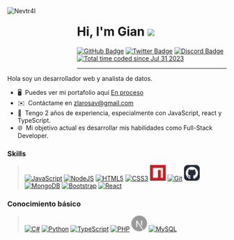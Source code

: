 <img width="150" height="150" align="left" style="float: left; margin: 0 10px 0 0;" alt="Nevtr4l" src="https://avatars.githubusercontent.com/u/105143034?v=4">

# Hi, I'm Gian ![](https://user-images.githubusercontent.com/18350557/176309783-0785949b-9127-417c-8b55-ab5a4333674e.gif)

<div>
  <a href="https://github.com/zlarosav"><img src="https://img.shields.io/badge/-Github-000000?style=flat-square&labelColor=000000&logo=Github&logoColor=white&link=https://github.com/zlarosav" alt="GitHub Badge"/></a>
  <a href="https://twitter.com/zlarosav"><img src="https://img.shields.io/badge/-Twitter-000000?style=flat-square&labelColor=000000&logo=twitter&logoColor=1da1f2&link=https://twitter.com/zlarosav" alt="Twitter Badge"/></a>
  <a href="https://discord.com/users/778005721148686386"><img src="https://img.shields.io/badge/-Discord-000000?style=flat-square&labelColor=000000&logo=discord&logoColor=5568f2&link=https://discord.com/users/778005721148686386" alt="Discord Badge"/></a>
<a href="https://wakatime.com/@fae5538b-1de0-4b7d-b56c-73c358b7cd32"><img src="https://wakatime.com/badge/user/fae5538b-1de0-4b7d-b56c-73c358b7cd32.svg" alt="Total time coded since Jul 31 2023" /></a>
</div>

---

Hola  soy un desarrollador web y analista de datos.

* 🖥️  Puedes ver mi portafolio aquí [En proceso](http://github.com/zlarosav)
* ✉️  Contáctame en [zlarosav@gmail.com](cesarccama29@gmail.com)
* 🧠  Tengo 2 años de experiencia, especialmente con JavaScript, react y TypeScript.
* 🌐  Mi objetivo actual es desarrollar mis habilidades como Full-Stack Developer.
 
### Skills

> <a href="https://developer.mozilla.org/en-US/docs/Web/JavaScript" target="_blank" rel="noreferrer"><img src="https://raw.githubusercontent.com/danielcranney/readme-generator/main/public/icons/skills/javascript-colored.svg" width="36" height="36" alt="JavaScript" /></a>
<a href="https://nodejs.org/en/" target="_blank" rel="noreferrer"><img src="https://raw.githubusercontent.com/danielcranney/readme-generator/main/public/icons/skills/nodejs-colored.svg" width="36" height="36" alt="NodeJS" /></a>
<a href="https://developer.mozilla.org/en-US/docs/Glossary/HTML5" target="_blank" rel="noreferrer"><img src="https://raw.githubusercontent.com/danielcranney/readme-generator/main/public/icons/skills/html5-colored.svg" width="36" height="36" alt="HTML5" /></a>
<a href="https://www.w3.org/TR/CSS/#css" target="_blank" rel="noreferrer"><img src="https://raw.githubusercontent.com/danielcranney/readme-generator/main/public/icons/skills/css3-colored.svg" width="36" height="36" alt="CSS3" /></a>
<a href="https://www.npmjs.com/" target="_blank" rel="noreferrer"><img src="https://github.com/zlarosav/zlarosav/blob/main/Images/npm.svg" width="36" height="36" alt="Npm" /></a>
<a href="https://git-scm.com/" target="_blank" rel="noreferrer"><img src="https://raw.githubusercontent.com/danielcranney/readme-generator/main/public/icons/skills/git-colored.svg" width="36" height="36" alt="Git" /></a>
<a href="https://github.com/" target="_blank" rel="noreferrer"><img src="https://github.com/zlarosav/zlarosav/blob/main/Images/github.svg" width="36" height="36" alt="GitHub" /></a>
<a href="https://www.mongodb.com/" target="_blank" rel="noreferrer"><img src="https://raw.githubusercontent.com/danielcranney/readme-generator/main/public/icons/skills/mongodb-colored.svg" width="36" height="36" alt="MongoDB" /></a>
<a href="https://getbootstrap.com/" target="_blank" rel="noreferrer"><img src="https://raw.githubusercontent.com/danielcranney/readme-generator/main/public/icons/skills/bootstrap-colored.svg" width="36" height="36" alt="Bootstrap" /></a>
<a href="https://reactjs.org/" target="_blank" rel="noreferrer"><img src="https://raw.githubusercontent.com/danielcranney/readme-generator/main/public/icons/skills/react-colored.svg" width="36" height="36" alt="React" /></a>

### Conocimiento básico

> <a href="https://docs.microsoft.com/en-us/dotnet/csharp/" target="_blank" rel="noreferrer"><img src="https://raw.githubusercontent.com/danielcranney/readme-generator/main/public/icons/skills/csharp-colored.svg" width="36" height="36" alt="C#" /></a>
<a href="https://www.python.org/" target="_blank" rel="noreferrer"><img src="https://raw.githubusercontent.com/danielcranney/readme-generator/main/public/icons/skills/python-colored.svg" width="36" height="36" alt="Python" /></a>
<a href="https://www.typescriptlang.org/" target="_blank" rel="noreferrer"><img src="https://raw.githubusercontent.com/danielcranney/readme-generator/main/public/icons/skills/typescript-colored.svg" width="36" height="36" alt="TypeScript" /></a>
<a href="https://www.php.net/" target="_blank" rel="noreferrer"><img src="https://raw.githubusercontent.com/danielcranney/readme-generator/main/public/icons/skills/php-colored.svg" width="36" height="36" alt="PHP" /></a>
<a href="https://nextjs.org/docs" target="_blank" rel="noreferrer"><img src="https://github.com/zlarosav/zlarosav/blob/main/Images/nextjs.svg" width="36" height="36" alt="NextJs" /></a>
<a href="https://www.mysql.com/" target="_blank" rel="noreferrer"><img src="https://raw.githubusercontent.com/danielcranney/readme-generator/main/public/icons/skills/mysql-colored.svg" width="36" height="36" alt="MySQL" /></a>


